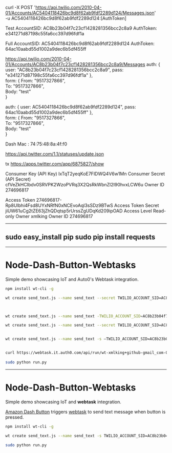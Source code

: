 
curl -X POST 'https://api.twilio.com/2010-04-01/Accounts/AC5404118426bc9d8f62ab9fdf2289d124/Messages.json' \
-u AC5404118426bc9d8f62ab9fdf2289d124:[AuthToken]

Test
AccountSID: AC8b23b04f7c23cf1428281356bcc2c8a9
AuthToken: e341271d87198c55fa6cc397d96fdf1a

Full
AccountSID: AC5404118426bc9d8f62ab9fdf2289d124
AuthToken:  64ac10aabd55d1002a9dec6b5df455ff

https://api.twilio.com/2010-04-01/Accounts/AC8b23b04f7c23cf1428281356bcc2c8a9/Messages
auth: 
    {
    user: "AC8b23b04f7c23cf1428281356bcc2c8a9",
    pass: "e341271d87198c55fa6cc397d96fdf1a"
    },         
form: 
    {
    From: "9517327866",             
    To: "9517327866",             
    Body: "test"         
    }


auth: 
    {
    user: AC5404118426bc9d8f62ab9fdf2289d124",
    pass: 64ac10aabd55d1002a9dec6b5df455ff"
    },         
form: 
    {
    From: "9517327866",             
    To: "9517327866",             
    Body: "test"         
    }


Dash Mac :  74:75:48:8a:4f:f0

https://api.twitter.com/1.1/statuses/update.json

tx
https://apps.twitter.com/app/6875827/show

Consumer Key (API Key) IxTqT2yeqKoE7FlDWQ4V6w1Mn
Consumer Secret (API Secret) cfVeZkHCIbdv0SRVPK2WzoPVRq3X2QsRkWbnZl2I90hvxLCW6u
Owner ID	274696817

Access Token	274696817-Rp8Ulbhi4Fsd8UYxNRfN0xNCEvoAql3sSDz9BTwS
Access Token Secret	jiUW61uCg2tZE63jZhQDqtsp5rUrssZgUDqKd209ipOAD
Access Level	Read-only
Owner	xmlking
Owner ID	274696817

---
sudo easy_install pip
sudo pip install requests
----

-----
Node-Dash-Button-Webtasks
===================

Simple demo showcasing IoT and Auto0's Webtask integration. 


```bash 
npm install wt-cli -g

wt create send_text.js --name send_text --secret TWILIO_ACCOUNT_SID=AC8b23b04f7c23cf1428281356bcc2c8a9 --secret TWILIO_AUTH_TOKEN=e341271d87198c55fa6cc397d96fdf1a --secret TWILIO_NUMBER:+15005550006



wt create send_text.js --name send_text -TWILIO_ACCOUNT_SID=AC8b23b04f7c23cf1428281356bcc2c8a9 -TWILIO_AUTH_TOKEN=e341271d87198c55fa6cc397d96fdf1a -TNUMBER=+15005550006

wt create send_text.js --name send_text --secret TWILIO_ACCOUNT_SID=AC8b23b04f7c23cf1428281356bcc2c8a9 -s TWILIO_AUTH_TOKEN=e341271d87198c55fa6cc397d96fdf1a -s TWILIO_NUMBER=+15005550006


wt create send_text.js --name send_text -s —TWILIO_ACCOUNT_SID=AC8b23b04f7c23cf1428281356bcc2c8a9 —TWILIO_AUTH_TOKEN=e341271d87198c55fa6cc397d96fdf1a -TWILIO_NUMBER=+15005550006


curl https://webtask.it.auth0.com/api/run/wt-xmlking+github-gmail_com-0/send_text?webtask_no_cache=1&TWILIO_ACCOUNT_SID=AC8b23b04f7c23cf1428281356bcc2c8a9&TWILIO_AUTH_TOKEN=e341271d87198c55fa6cc397d96fdf1a&TWILIO_NUMBER=+15005550006
 
sudo python run.py
```
-----
Node-Dash-Button-Webtasks
===================

Simple demo showcasing IoT and **webtask** integration. 

[Amazon Dash Button](www.amazon.com/oc/dash-button) triggers [webtask](https://webtask.io/) to send text message when button is pressed.

```bash 
npm install wt-cli -g

wt create send_text.js --name send_text -s TWILIO_ACCOUNT_SID=AC8b23b04f7c23cf1428281356bcc2c8a9 -s TWILIO_AUTH_TOKEN=e341271d87198c55fa6cc397d96fdf1a -s TWILIO_NUMBER=+15005550006
 
sudo python run.py
```
